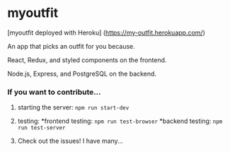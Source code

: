 # myoutfit

[myoutfit deployed with Heroku] (https://my-outfit.herokuapp.com/)

An app that picks an outfit for you because.

React, Redux, and styled components on the frontend.

Node.js, Express, and PostgreSQL on the backend.

###  If you want to contribute...
1. starting the server: `npm run start-dev`

2. testing:
  *frontend testing: `npm run test-browser`
  *backend testing: `npm run test-server`

3. Check out the issues! I have many...